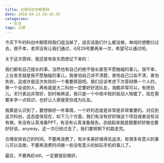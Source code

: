 ```yaml
---
title: 记录科创中期答辩
date: 2018-04-13 20:10:29
categories:
  - 生活
tags: 记录
---
```

今天下午的科创中期答辩我们组当掉了，说实话我们什么都没做，单纯的想敷衍过去，很不幸，老师没有让我们通过，4月29号要再来一次，希望可以通过吧。
<!--more-->
关于这次答辩，我还是有些东西想记下来的：

我们都有自己擅长的事，当然也有自己的绝不擅长甚至不愿触碰的事儿，很不幸，上台发言就是我不愿触碰的事儿，我害怕自己讲不清楚，害怕自己口齿不清，害怕失败，这或许是这次失败的一个重要原因吧。我们应该考虑下次答辩换一个人的，换一个会说的人，再有就是大二科创一定要好好选队友，海鹏非常可以，有拼劲儿，天行表达非常好，到时候再说，我只是一个中规中矩的驱动人物罢了，现在需要多学一点知识，也好让人家接受你成为队友。

我算是认识到了，要想做好一件事情，一个好的态度是非常是非常重要的。对应到这次科创，这态度体现在，如下几个方面，我们有没有好好做这个项目或者说有没有做，有没有认真准备PPT，有没有认真准备报告。总结起来就是既要好好做也要好好说，anyway，这一次已经过去了，我们要把剩下的路走完。

合理安排自己的时间，不要再浪费了，有许多美好值得去追求，有很多有意义的事儿可以去做，不要再浪费时间做一些没有意义的如玩手机的事儿了。

最后，不要再赶ddl，一定要提前做好。
